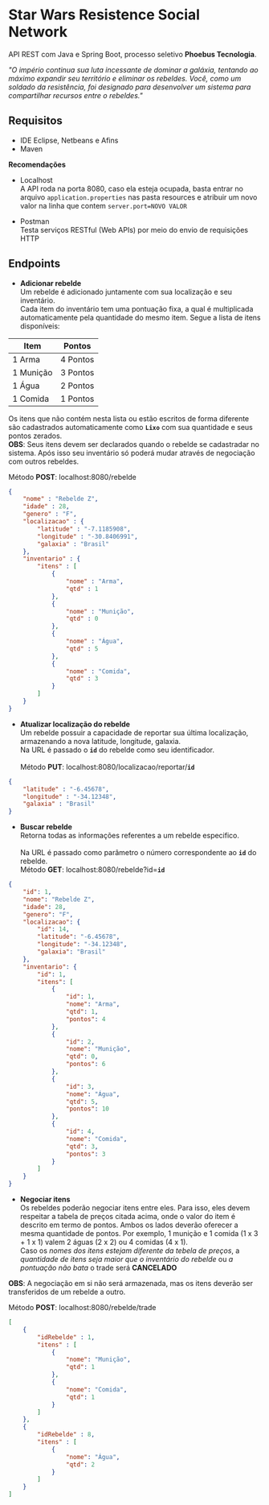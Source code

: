 ﻿
# Star Wars Resistence Social Network
API REST com Java e Spring Boot, processo seletivo **Phoebus Tecnologia**.

*"O império continua sua luta incessante de dominar a galáxia, tentando ao máximo expandir seu território e eliminar os rebeldes. Você, como um soldado da resistência, foi designado para desenvolver um sistema para compartilhar recursos entre o rebeldes."*

## Requisitos
- IDE Eclipse, Netbeans e Afins
- Maven

**Recomendações**
- Localhost<br/>
A API roda na porta 8080, caso ela esteja ocupada, basta entrar no arquivo `application.properties` nas pasta resources e atribuir um novo valor na linha que contem `server.port=NOVO VALOR` 

- Postman<br/>
Testa serviços RESTful (Web APIs) por meio do envio de requisições HTTP

## Endpoints

- **Adicionar rebelde**<br/>
Um rebelde é adicionado juntamente com sua localização e seu inventário.<br/>
Cada item do inventário tem uma pontuação fixa, a qual é multiplicada automaticamente pela quantidade do mesmo item. Segue a lista de itens disponíveis:

Item | Pontos
------------ | -------------
1 Arma | 4 Pontos
1 Munição | 3 Pontos
1 Água | 2 Pontos
1 Comida | 1 Pontos

Os itens que não contém nesta lista ou estão escritos de forma diferente são cadastrados automaticamente como **`Lixo`** com sua quantidade e seus pontos zerados.<br/>
**OBS**: Seus itens devem ser declarados quando o rebelde se cadastradar no sistema. Após isso seu inventário só poderá mudar através de negociação com outros rebeldes.<br/>

Método **POST**: localhost:8080/rebelde
```json
{
    "nome" : "Rebelde Z",
    "idade" : 28,
    "genero" : "F",
    "localizacao" : {
        "latitude" : "-7.1185908",
        "longitude" : "-30.8406991",
        "galaxia" : "Brasil"
    },
    "inventario" : {
        "itens" : [
            {
                "nome" : "Arma",
                "qtd" : 1
            },
            {
                "nome" : "Munição",
                "qtd" : 0
            },
            {
                "nome" : "Água",
                "qtd" : 5
            },
            {
                "nome" : "Comida",
                "qtd" : 3
            }
        ]	
    }
}
```

- **Atualizar localização do rebelde**<br/>
Um rebelde possuir a capacidade de reportar sua última localização, armazenando a nova latitude, longitude, galaxia.<br/>
Na URL é passado o **`id`** do rebelde como seu identificador.<br/><br/>
Método **PUT**: localhost:8080/localizacao/reportar/**`id`**
```json
{
    "latitude" : "-6.45678",
    "longitude" : "-34.12348",
    "galaxia" : "Brasil"
}
```

- **Buscar rebelde**<br/>
Retorna todas as informações referentes a um rebelde especifico.<br/><br/>
Na URL é passado como parâmetro  o número correspondente ao **`id`** do rebelde.<br/>
Método **GET**: localhost:8080/rebelde?id=**`id`**
```json
{
    "id": 1,
    "nome": "Rebelde Z",
    "idade": 28,
    "genero": "F",
    "localizacao": {
        "id": 14,
        "latitude": "-6.45678",
        "longitude": "-34.12348",
        "galaxia": "Brasil"
    },
    "inventario": {
        "id": 1,
        "itens": [
            {
                "id": 1,
                "nome": "Arma",
                "qtd": 1,
                "pontos": 4
            },
            {
                "id": 2,
                "nome": "Munição",
                "qtd": 0,
                "pontos": 6
            },
            {
                "id": 3,
                "nome": "Água",
                "qtd": 5,
                "pontos": 10
            },
            {
                "id": 4,
                "nome": "Comida",
                "qtd": 3,
                "pontos": 3
            }
        ]
    }
}
```

- **Negociar itens**<br/>
Os rebeldes poderão negociar itens entre eles. Para isso, eles devem respeitar a tabela de preços citada acima, onde o valor do item é descrito em termo de pontos. Ambos os lados deverão oferecer a mesma quantidade de pontos. Por exemplo, 1 munição e 1 comida (1 x 3 + 1 x 1) valem 2 águas (2 x 2) ou 4 comidas (4 x 1). <br/>
Caso os *nomes dos itens estejam diferente da tebela de preços*, a *quantidade de itens seja maior que o inventário do rebelde* ou *a pontuação não bata* o trade será **CANCELADO**

**OBS**: A negociação em si não será armazenada, mas os itens deverão ser transferidos de um rebelde a outro.

Método **POST**: localhost:8080/rebelde/trade
```json
[
    {
        "idRebelde" : 1,
        "itens" : [
            {
                "nome": "Munição",
                "qtd": 1
            },
            {
                "nome": "Comida",
                "qtd": 1
            }
        ]
    },
    {
        "idRebelde" : 8,
        "itens" : [
            {
                "nome": "Água",
                "qtd": 2
            }
        ]
    }
]
```
